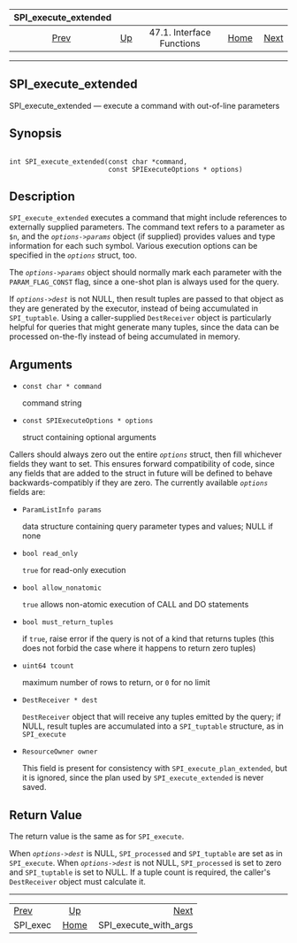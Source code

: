 

|         SPI\_execute\_extended        |                                                      |                           |                                                       |                                                                 |
| :-----------------------------------: | :--------------------------------------------------- | :-----------------------: | ----------------------------------------------------: | --------------------------------------------------------------: |
| [Prev](spi-spi-exec.html "SPI_exec")  | [Up](spi-interface.html "47.1. Interface Functions") | 47.1. Interface Functions | [Home](index.html "PostgreSQL 17devel Documentation") |  [Next](spi-spi-execute-with-args.html "SPI_execute_with_args") |

***

## SPI\_execute\_extended

SPI\_execute\_extended — execute a command with out-of-line parameters

## Synopsis

```

int SPI_execute_extended(const char *command,
                         const SPIExecuteOptions * options)
```

## Description

`SPI_execute_extended` executes a command that might include references to externally supplied parameters. The command text refers to a parameter as `$n`, and the *`options->params`* object (if supplied) provides values and type information for each such symbol. Various execution options can be specified in the *`options`* struct, too.

The *`options->params`* object should normally mark each parameter with the `PARAM_FLAG_CONST` flag, since a one-shot plan is always used for the query.

If *`options->dest`* is not NULL, then result tuples are passed to that object as they are generated by the executor, instead of being accumulated in `SPI_tuptable`. Using a caller-supplied `DestReceiver` object is particularly helpful for queries that might generate many tuples, since the data can be processed on-the-fly instead of being accumulated in memory.

## Arguments

* `const char * command`

    command string

* `const SPIExecuteOptions * options`

    struct containing optional arguments

Callers should always zero out the entire *`options`* struct, then fill whichever fields they want to set. This ensures forward compatibility of code, since any fields that are added to the struct in future will be defined to behave backwards-compatibly if they are zero. The currently available *`options`* fields are:

* `ParamListInfo params`

    data structure containing query parameter types and values; NULL if none

* `bool read_only`

    `true` for read-only execution

* `bool allow_nonatomic`

    `true` allows non-atomic execution of CALL and DO statements

* `bool must_return_tuples`

    if `true`, raise error if the query is not of a kind that returns tuples (this does not forbid the case where it happens to return zero tuples)

* `uint64 tcount`

    maximum number of rows to return, or `0` for no limit

* `DestReceiver * dest`

    `DestReceiver` object that will receive any tuples emitted by the query; if NULL, result tuples are accumulated into a `SPI_tuptable` structure, as in `SPI_execute`

* `ResourceOwner owner`

    This field is present for consistency with `SPI_execute_plan_extended`, but it is ignored, since the plan used by `SPI_execute_extended` is never saved.

## Return Value

The return value is the same as for `SPI_execute`.

When *`options->dest`* is NULL, `SPI_processed` and `SPI_tuptable` are set as in `SPI_execute`. When *`options->dest`* is not NULL, `SPI_processed` is set to zero and `SPI_tuptable` is set to NULL. If a tuple count is required, the caller's `DestReceiver` object must calculate it.

***

|                                       |                                                       |                                                                 |
| :------------------------------------ | :---------------------------------------------------: | --------------------------------------------------------------: |
| [Prev](spi-spi-exec.html "SPI_exec")  |  [Up](spi-interface.html "47.1. Interface Functions") |  [Next](spi-spi-execute-with-args.html "SPI_execute_with_args") |
| SPI\_exec                             | [Home](index.html "PostgreSQL 17devel Documentation") |                                        SPI\_execute\_with\_args |
